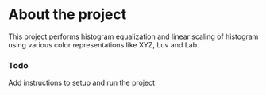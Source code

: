 # About the project

This project performs histogram equalization and linear scaling of histogram using various color representations like XYZ, Luv and Lab.

### Todo

Add instructions to setup and run the project